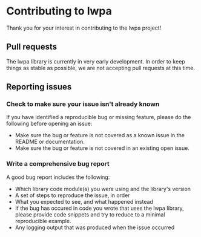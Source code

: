 # Contributing to lwpa

Thank you for your interest in contributing to the lwpa project!

## Pull requests

The lwpa library is currently in very early development. In order to keep
things as stable as possible, we are not accepting pull requests at this time.

## Reporting issues

### Check to make sure your issue isn't already known

If you have identified a reproducible bug or missing feature, please do the
following before opening an issue:

* Make sure the bug or feature is not covered as a known issue in the README or
  documentation.
* Make sure the bug or feature is not covered in an existing open issue.

### Write a comprehensive bug report

A good bug report includes the following:

* Which library code module(s) you were using and the library's version
* A set of steps to reproduce the issue, in order
* What you expected to see, and what happened instead
* If the bug has occured in code you wrote that uses the lwpa library, please
  provide code snippets and try to reduce to a minimal reproducible example.
* Any logging output that was produced when the issue occurred